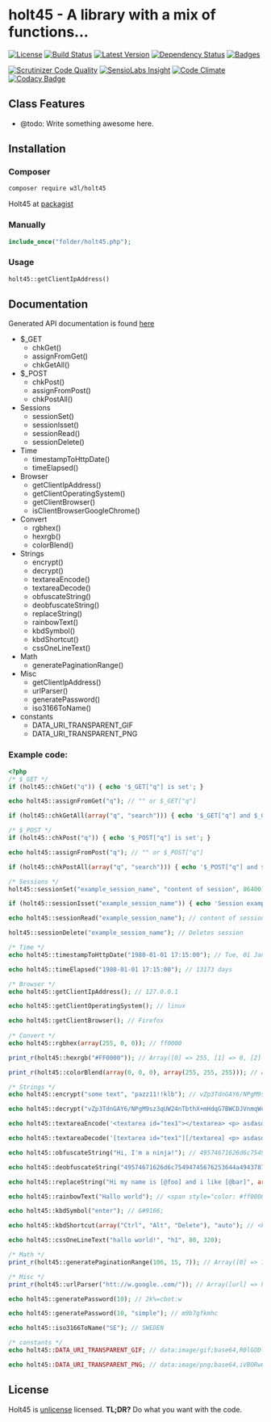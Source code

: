 # holt45 - A library with a mix of functions...

[![License](https://poser.pugx.org/w3l/holt45/license)](https://packagist.org/packages/w3l/holt45)
[![Build Status](https://img.shields.io/travis/w3l/holt45.svg)](https://travis-ci.org/w3l/holt45)
[![Latest Version](https://img.shields.io/packagist/v/w3l/holt45.svg)](https://packagist.org/packages/w3l/holt45)
[![Dependency Status](https://img.shields.io/versioneye/d/w3l/holt45.svg)](https://www.versioneye.com/user/projects/569e23172025a6002e00014e)
[![Badges](https://img.shields.io/badge/badges-shields.io-ff69b4.svg)](http://shields.io/)

[![Scrutinizer Code Quality](https://img.shields.io/scrutinizer/g/w3l/holt45.svg)](https://scrutinizer-ci.com/g/w3l/holt45/?branch=master)
[![SensioLabs Insight](https://img.shields.io/sensiolabs/i/43b42ce6-800c-42c8-8562-06ed841d8272.svg?label=SensioLabs)](https://insight.sensiolabs.com/projects/43b42ce6-800c-42c8-8562-06ed841d8272)
[![Code Climate](https://img.shields.io/codeclimate/github/w3l/holt45.svg)](https://codeclimate.com/github/w3l/holt45)
[![Codacy Badge](https://img.shields.io/codacy/a3955affc5dc4e57b48ae2a6a8eb5b2f.svg?label=codacy)](https://www.codacy.com/app/support_7/holt45)


## Class Features
 - @todo: Write something awesome here.
 

## Installation

### Composer
```sh
composer require w3l/holt45
```

Holt45 at [packagist](https://packagist.org/packages/w3l/holt45)

### Manually
```php
include_once("folder/holt45.php");
```

### Usage
```php
holt45::getClientIpAddress()
```

## Documentation

Generated API documentation is found [here](http://holt45.pw/docs)

* $_GET
  * chkGet()
  * assignFromGet()
  * chkGetAll()
* $_POST
  * chkPost()
  * assignFromPost()
  * chkPostAll()
* Sessions
  * sessionSet()
  * sessionIsset()
  * sessionRead()
  * sessionDelete()
* Time
  * timestampToHttpDate()
  * timeElapsed()
* Browser
  * getClientIpAddress()
  * getClientOperatingSystem()
  * getClientBrowser()
  * isClientBrowserGoogleChrome()
* Convert
  * rgbhex()
  * hexrgb()
  * colorBlend()
* Strings
  * encrypt()
  * decrypt()
  * textareaEncode()
  * textareaDecode()
  * obfuscateString()
  * deobfuscateString()
  * replaceString()
  * rainbowText()
  * kbdSymbol()
  * kbdShortcut()
  * cssOneLineText()
* Math
  * generatePaginationRange()
* Misc
  * getClientIpAddress()
  * urlParser()
  * generatePassword()
  * iso3166ToName()
* constants
  * DATA_URI_TRANSPARENT_GIF
  * DATA_URI_TRANSPARENT_PNG

### Example code:
```php
<?php
/* $_GET */
if (holt45::chkGet("q")) { echo '$_GET["q"] is set'; }

echo holt45::assignFromGet("q"); // "" or $_GET["q"]

if (holt45::chkGetAll(array("q", "search"))) { echo '$_GET["q"] and $_GET["search"] is set'; }

/* $_POST */
if (holt45::chkPost("q")) { echo '$_POST["q"] is set'; }

echo holt45::assignFromPost("q"); // "" or $_POST["q"]

if (holt45::chkPostAll(array("q", "search"))) { echo '$_POST["q"] and $_POST["search"] is set'; }

/* Sessions */
holt45::sessionSet("example_session_name", "content of session", 86400);

if (holt45::sessionIsset("example_session_name")) { echo 'Session example_session_name is set and not expired'; }

echo holt45::sessionRead("example_session_name"); // content of session

holt45::sessionDelete("example_session_name"); // Deletes session

/* Time */
echo holt45::timestampToHttpDate("1980-01-01 17:15:00"); // Tue, 01 Jan 1980 16:15:00 GMT

echo holt45::timeElapsed("1980-01-01 17:15:00"); // 13173 days

/* Browser */
echo holt45::getClientIpAddress(); // 127.0.0.1

echo holt45::getClientOperatingSystem(); // linux

echo holt45::getClientBrowser(); // Firefox
        
/* Convert */
echo holt45::rgbhex(array(255, 0, 0)); // ff0000

print_r(holt45::hexrgb("#FF0000")); // Array([0] => 255, [1] => 0, [2] => 0)

print_r(holt45::colorBlend(array(0, 0, 0), array(255, 255, 255))); // Array ( [0] => 128 [1] => 128 [2] => 128 )

/* Strings */
echo holt45::encrypt("some text", "pazz11!!klb"); // vZp3TdnGAY6/NPgM9sz3qUW24nTbthX+mHdqG7BWCDJVnmqWcz6IMEAs9sqcaVD0Efv4iXSIulUmlrp+E6Z0/w==

echo holt45::decrypt("vZp3TdnGAY6/NPgM9sz3qUW24nTbthX+mHdqG7BWCDJVnmqWcz6IMEAs9sqcaVD0Efv4iXSIulUmlrp+E6Z0/w==", "pazz11!!klb"); // some text

echo holt45::textareaEncode('<textarea id="tex1"></textarea> <p> asdasd </p>'); // [textarea id="tex1"][/textarea] <p> asdasd </p>

echo holt45::textareaDecode('[textarea id="tex1"][/textarea] <p> asdasd </p>'); // <textarea id="tex1"></textarea> <p> asdasd </p>

echo holt45::obfuscateString("Hi, I'm a ninja!"); // 49574671626d6c75494745676253644a4943787053413d3d

echo holt45::deobfuscateString("49574671626d6c75494745676253644a4943787053413d3d"); // Hi, I'm a ninja!

echo holt45::replaceString("Hi my name is [@foo] and i like [@bar]", array("foo" => "sven", "bar" => "beer")); // Hi my name is sven and i like beer

echo holt45::rainbowText("Hallo world"); // <span style="color: #ff0000;">H</span><span style="color: #ff3300;">a</span>...

echo holt45::kbdSymbol("enter"); // &#9166;

echo holt45::kbdShortcut(array("Ctrl", "Alt", "Delete"), "auto"); // <kbd class="holt45-kbd"><span class="holt45-kbd__symbol">&#10034;</span>Ctrl</kbd> + <kbd class="holt45-kbd"><span class="holt45-kbd__symbol">&#9095;</span>Alt</kbd> + <kbd class="holt45-kbd"><span class="holt45-kbd__symbol">&#9003;</span>Delete</kbd>

echo holt45::cssOneLineText("hallo world!", "h1", 80, 320);

/* Math */
print_r(holt45::generatePaginationRange(106, 15, 7)); // Array([0] => 1, [1] => 13, [2] => 14, [3] => 15, [4] => 16, [5] => 17, [6] => 106)

/* Misc */
print_r(holt45::urlParser("htt://w.google..com/")); // Array([url] => http://www.google.com/, [url_display] => www.google.com)

echo holt45::generatePassword(10); // 2k%=cbot:w

echo holt45::generatePassword(10, "simple"); // m9b7gfkmhc

echo holt45::iso3166ToName("SE"); // SWEDEN

/* constants */
echo holt45::DATA_URI_TRANSPARENT_GIF; // data:image/gif;base64,R0lGODlhAQABAIAAAAAAAP///yH5BAEAAAAALAAAAAABAAEAAAIBRAA7

echo holt45::DATA_URI_TRANSPARENT_PNG; // data:image/png;base64,iVBORw0KGgoAAAANSUhEUgAAAAEAAAABCAQAAAC1HAwCAAAAC0lEQVQYV2NgYAAAAAMAAWgmWQ0AAAAASUVORK5CYII=

```

## License

Holt45 is [unlicense](http://unlicense.org/) licensed. **TL;DR?** Do what you want with the code.

